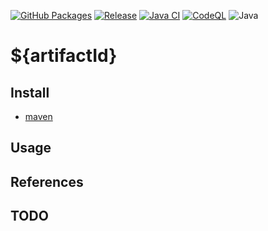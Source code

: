 [![GitHub Packages](https://github.com/umjammer/${artifactId}/actions/workflows/maven-publish.yml/badge.svg)](https://github.com/umjammer?tab=packages&repo_name=${artifactId})
[![Release](https://jitpack.io/v/umjammer/${artifactId}.svg)](https://jitpack.io/#umjammer/${artifactId})
[![Java CI](https://github.com/umjammer/${artifactId}/actions/workflows/maven.yml/badge.svg)](https://github.com/umjammer/${artifactId}/actions/workflows/maven.yml)
[![CodeQL](https://github.com/umjammer/${artifactId}/actions/workflows/codeql.yml/badge.svg)](https://github.com/umjammer/${artifactId}/actions/workflows/codeql.yml)
![Java](https://img.shields.io/badge/Java-${javaVersion}-b07219)

# ${artifactId}

## Install

 * [maven](https://jitpack.io/#umjammer/${artifactId})

## Usage

## References

## TODO
